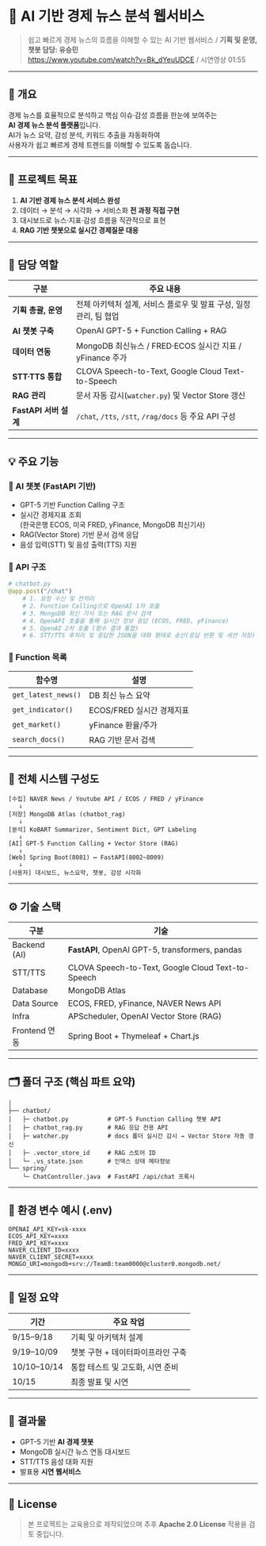 # 🧠 AI 기반 경제 뉴스 분석 웹서비스
> 쉽고 빠르게 경제 뉴스의 흐름을 이해할 수 있는 AI 기반 웹서비스 /
> **기획 및 운영, 챗봇 담당: 유승민**  
> https://www.youtube.com/watch?v=Bk_dYeuUDCE / 시연영상 01:55

---

## 📌 개요
경제 뉴스를 효율적으로 분석하고 핵심 이슈·감성 흐름을 한눈에 보여주는  
**AI 경제 뉴스 분석 플랫폼**입니다.  
AI가 뉴스 요약, 감성 분석, 키워드 추출을 자동화하여  
사용자가 쉽고 빠르게 경제 트렌드를 이해할 수 있도록 돕습니다.

---

## 🎯 프로젝트 목표
1. **AI 기반 경제 뉴스 분석 서비스 완성**
2. 데이터 → 분석 → 시각화 → 서비스화 **전 과정 직접 구현**
3. 대시보드로 뉴스·지표·감성 흐름을 직관적으로 표현
4. **RAG 기반 챗봇으로 실시간 경제질문 대응**

---

## 🧠 담당 역할
| 구분 | 주요 내용 |
|------|------------|
| **기획 총괄, 운영** | 전체 아키텍처 설계, 서비스 플로우 및 발표 구성, 일정관리, 팀 협업 |
| **AI 챗봇 구축** | OpenAI GPT-5 + Function Calling + RAG |
| **데이터 연동** | MongoDB 최신뉴스 / FRED·ECOS 실시간 지표 / yFinance 주가 |
| **STT·TTS 통합** | CLOVA Speech-to-Text, Google Cloud Text-to-Speech |
| **RAG 관리** | 문서 자동 감시(`watcher.py`) 및 Vector Store 갱신 |
| **FastAPI 서버 설계** | `/chat`, `/tts`, `/stt`, `/rag/docs` 등 주요 API 구성 |

---

## 💡 주요 기능

### 🤖 AI 챗봇 (FastAPI 기반)
- GPT-5 기반 Function Calling 구조
- 실시간 경제지표 조회  
  (한국은행 ECOS, 미국 FRED, yFinance, MongoDB 최신기사)
- RAG(Vector Store) 기반 문서 검색 응답
- 음성 입력(STT) 및 음성 출력(TTS) 지원

### 📄 API 구조
```python
# chatbot.py
@app.post("/chat")
    # 1. 요청 수신 및 전처리
    # 2. Function Calling으로 OpenAI 1차 호출
    # 3. MongoDB 최신 기사 또는 RAG 문서 검색
    # 4. OpenAPI 호출을 통해 실시간 정보 응답 (ECOS, FRED, yFinance)
    # 5. OpenAI 2차 호출 (함수 결과 통합)
    # 6. STT/TTS 후처리 및 응답한 JSON을 대화 형태로 송신(응답 반환 및 세션 저장)
```

### 🧾 Function 목록

| 함수명                 | 설명                 |
| ------------------- | ------------------ |
| `get_latest_news()` | DB 최신 뉴스 요약        |
| `get_indicator()`   | ECOS/FRED 실시간 경제지표 |
| `get_market()`      | yFinance 환율/주가     |
| `search_docs()`     | RAG 기반 문서 검색       |

---

## 🧱 전체 시스템 구성도

```
[수집] NAVER News / Youtube API / ECOS / FRED / yFinance
   ↓
[저장] MongoDB Atlas (chatbot_rag)
   ↓
[분석] KoBART Summarizer, Sentiment Dict, GPT Labeling
   ↓
[AI] GPT-5 Function Calling + Vector Store (RAG)
   ↓
[Web] Spring Boot(8081) ↔ FastAPI(8002~8009)
   ↓
[사용자] 대시보드, 뉴스요약, 챗봇, 감성 시각화
```

---

## ⚙️ 기술 스택

| 구분           | 기술                                                |
| ------------ | ------------------------------------------------- |
| Backend (AI) | **FastAPI**, OpenAI GPT-5, transformers, pandas   |
| STT/TTS      | CLOVA Speech-to-Text, Google Cloud Text-to-Speech |
| Database     | MongoDB Atlas                                     |
| Data Source  | ECOS, FRED, yFinance, NAVER News API              |
| Infra        | APScheduler, OpenAI Vector Store (RAG)            |
| Frontend 연동  | Spring Boot + Thymeleaf + Chart.js                |

---

## 🗂️ 폴더 구조 (핵심 파트 요약)

```
│
├── chatbot/
│   ├─ chatbot.py           # GPT-5 Function Calling 챗봇 API
│   ├─ chatbot_rag.py       # RAG 응답 전용 API
│   ├─ watcher.py           # docs 폴더 실시간 감시 → Vector Store 자동 갱신
│   ├─ .vector_store_id     # RAG 스토어 ID
│   └─ .vs_state.json       # 인덱스 상태 메타정보
└── spring/
    └─ ChatController.java  # FastAPI /api/chat 프록시
```

---

## 🔐 환경 변수 예시 (.env)

```env
OPENAI_API_KEY=sk-xxxx
ECOS_API_KEY=xxxx
FRED_API_KEY=xxxx
NAVER_CLIENT_ID=xxxx
NAVER_CLIENT_SECRET=xxxx
MONGO_URI=mongodb+srv://TeamB:team0000@cluster0.mongodb.net/
```

---

## 📆 일정 요약

| 기간          | 주요 작업            |
| ----------- | ---------------- |
| 9/15–9/18   | 기획 및 아키텍처 설계     |
| 9/19–10/09  | 챗봇 구현 + 데이터파이프라인 구축 |
| 10/10–10/14 | 통합 테스트 및 고도화, 시연 준비   |
| 10/15       | 최종 발표 및 시연       |

---

## 📸 결과물

* GPT-5 기반 **AI 경제 챗봇**
* MongoDB 실시간 뉴스 연동 대시보드
* STT/TTS 음성 대화 지원
* 발표용 **시연 웹서비스**

---

## 🪪 License

> 본 프로젝트는 교육용으로 제작되었으며
> 추후 **Apache 2.0 License** 적용을 검토 중입니다.
